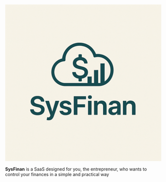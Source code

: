 <p align="center">
    <img src="src/resources/logo/logo-sysfinan2.png"
        width="" alt="Logo SysFinan"
>
</p>

**SysFinan** is a SaaS designed for you, the entrepreneur, who wants to control your finances in a simple and practical way
